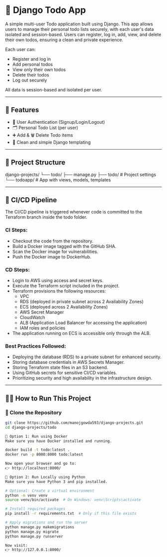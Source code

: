 # 📝 Django Todo App

A simple multi-user Todo application built using Django. This app allows users to manage their personal todo lists securely, with each user's data isolated and session-based. Users can register, log in, add, view, and delete their own todos, ensuring a clean and private experience.

Each user can:
- Register and log in
- Add personal todos
- View only their own todos
- Delete their todos
- Log out securely

All data is session-based and isolated per user.

---

## 🚀 Features

- 🔐 User Authentication (Signup/Login/Logout)
- 🗂️ Personal Todo List (per user)
- ➕ Add & 🗑️ Delete Todo items
- 📄 Clean and simple Django templating

---

## 📂 Project Structure

django-projects/
└── todo/
├── manage.py
├── todo/ # Project settings
└── todoapp/ # App with views, models, templates

---

## 🔄 CI/CD Pipeline

The CI/CD pipeline is triggered whenever code is committed to the Terraform branch inside the todo folder.

### CI Steps:
- Checkout the code from the repository.
- Build a Docker image tagged with the GitHub SHA.
- Scan the Docker image for vulnerabilities.
- Push the Docker image to DockerHub.

### CD Steps:
- Login to AWS using access and secret keys.
- Execute the Terraform script included in the project.
- Terraform provisions the following resources:
  - VPC
  - RDS (deployed in private subnet across 2 Availability Zones)
  - ECS (deployed across 2 Availability Zones)
  - AWS Secret Manager
  - CloudWatch
  - ALB (Application Load Balancer for accessing the application)
  - IAM roles and policies
- The application running on ECS is accessible only through the ALB.

### Best Practices Followed:
- Deploying the database (RDS) to a private subnet for enhanced security.
- Storing database credentials in AWS Secrets Manager.
- Storing Terraform state files in an S3 backend.
- Using GitHub secrets for sensitive CI/CD variables.
- Prioritizing security and high availability in the infrastructure design.

---

## 🧑‍💻 How to Run This Project

### 🔁 Clone the Repository

```bash
git clone https://github.com/manojgowda593/django-projects.git
cd django-projects/todo

🐳 Option 1: Run using Docker
Make sure you have Docker installed and running.

docker build -t todo:latest .
docker run -p 8000:8000 todo:latest

Now open your browser and go to:
👉 http://localhost:8000/

🐍 Option 2: Run Locally using Python
Make sure you have Python 3 and pip installed.

# Optional: Create a virtual environment
python -m venv venv
source venv/bin/activate  # On Windows: venv\Scripts\activate

# Install required packages
pip install -r requirements.txt  # Only if this file exists

# Apply migrations and run the server
python manage.py makemigrations
python manage.py migrate
python manage.py runserver

Now visit:
👉 http://127.0.0.1:8000/
